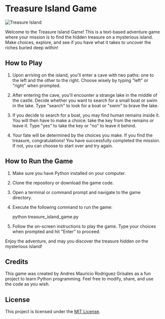 # Treasure Island Game

![Treasure Island](https://img.freepik.com/free-vector/pirate-buries-treasure-chest-island-beach_107791-4737.jpg?w=1380&t=st=1691433575~exp=1691434175~hmac=1201a867d32ab4fb6160d216a78c3561bda62512cd48a026c119684c7497068f)

Welcome to the Treasure Island Game! This is a text-based adventure game where your mission is to find the hidden treasure on a mysterious island. Make choices, explore, and see if you have what it takes to uncover the riches buried deep within!

## How to Play

1. Upon arriving on the island, you'll enter a cave with two paths: one to the left and the other to the right. Choose wisely by typing "left" or "right" when prompted.

2. After entering the cave, you'll encounter a strange lake in the middle of the castle. Decide whether you want to search for a small boat or swim in the lake. Type "search" to look for a boat or "swim" to brave the lake.

3. If you decide to search for a boat, you may find human remains inside it. You will then have to make a choice: take the key from the remains or leave it. Type "yes" to take the key or "no" to leave it behind.

4. Your fate will be determined by the choices you make. If you find the treasure, congratulations! You have successfully completed the mission. If not, you can choose to start over and try again.

## How to Run the Game

1. Make sure you have Python installed on your computer.

2. Clone the repository or download the game code.

3. Open a terminal or command prompt and navigate to the game directory.

4. Execute the following command to run the game:

   python treasure_island_game.py

5. Follow the on-screen instructions to play the game. Type your choices when prompted and hit "Enter" to proceed.

Enjoy the adventure, and may you discover the treasure hidden on the mysterious island!

## Credits

This game was created by Andres Mauricio Rodriguez Grisales as a fun project to learn Python programming. Feel free to modify, share, and use the code as you wish.

## License

This project is licensed under the [MIT License](LICENSE).

